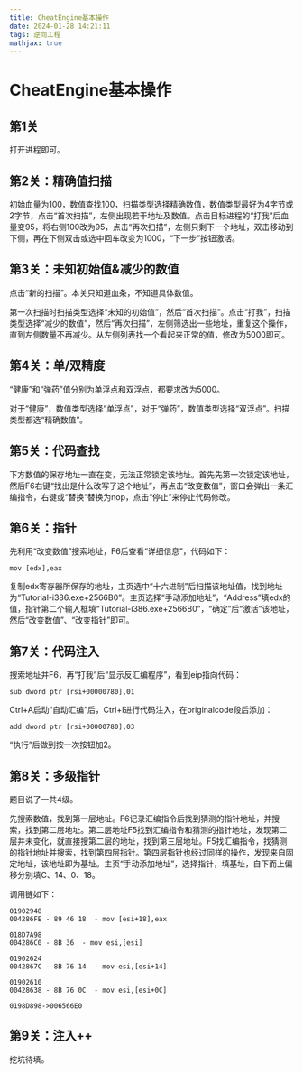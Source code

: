 ```yaml
---
title: CheatEngine基本操作
date: 2024-01-28 14:21:11
tags: 逆向工程
mathjax: true
---
```


# CheatEngine基本操作

## 第1关

打开进程即可。

## 第2关：精确值扫描

初始血量为100，数值查找100，扫描类型选择精确数值，数值类型最好为4字节或2字节，点击“首次扫描”，左侧出现若干地址及数值。点击目标进程的“打我”后血量变95，将右侧100改为95，点击“再次扫描”，左侧只剩下一个地址，双击移动到下侧，再在下侧双击或选中回车改变为1000，“下一步”按钮激活。

## 第3关：未知初始值&减少的数值

点击“新的扫描”。本关只知道血条，不知道具体数值。

第一次扫描时扫描类型选择“未知的初始值”，然后“首次扫描”。点击“打我”，扫描类型选择“减少的数值”，然后“再次扫描”，左侧筛选出一些地址，重复这个操作，直到左侧数量不再减少。从左侧列表找一个看起来正常的值，修改为5000即可。

## 第4关：单/双精度

“健康”和“弹药”值分别为单浮点和双浮点，都要求改为5000。

对于“健康”，数值类型选择“单浮点”，对于“弹药”，数值类型选择“双浮点”。扫描类型都选“精确数值”。

## 第5关：代码查找

下方数值的保存地址一直在变，无法正常锁定该地址。首先先第一次锁定该地址，然后F6右键“找出是什么改写了这个地址”，再点击“改变数值”，窗口会弹出一条汇编指令，右键或“替换”替换为nop，点击“停止”来停止代码修改。

## 第6关：指针

先利用“改变数值”搜索地址，F6后查看“详细信息”，代码如下：

```assembly
mov [edx],eax
```

复制edx寄存器所保存的地址，主页选中“十六进制”后扫描该地址值，找到地址为“Tutorial-i386.exe+2566B0”。主页选择“手动添加地址”，“Address”填edx的值，指针第二个输入框填“Tutorial-i386.exe+2566B0”，“确定”后“激活”该地址，然后“改变数值”、“改变指针”即可。

## 第7关：代码注入

搜索地址并F6，再“打我”后“显示反汇编程序”，看到eip指向代码：

```assembly
sub dword ptr [rsi+00000780],01
```

Ctrl+A启动“自动汇编”后，Ctrl+I进行代码注入，在originalcode段后添加：

```assembly
add dword ptr [rsi+00000780],03
```

“执行”后做到按一次按钮加2。

## 第8关：多级指针

题目说了一共4级。

先搜索数值，找到第一层地址。F6记录汇编指令后找到猜测的指针地址，并搜索，找到第二层地址。第二层地址F5找到汇编指令和猜测的指针地址，发现第二层并未变化，就直接搜第二层的地址，找到第三层地址。F5找汇编指令，找猜测的指针地址并搜索，找到第四层指针。第四层指针也经过同样的操作，发现来自固定地址，该地址即为基址。主页“手动添加地址”，选择指针，填基址，自下而上偏移分别填C、14、0、18。

调用链如下：

```
01902948
004286FE - 89 46 18  - mov [esi+18],eax

018D7A98
004286C0 - 8B 36  - mov esi,[esi]

01902624
0042867C - 8B 76 14  - mov esi,[esi+14]

01902610
00428638 - 8B 76 0C  - mov esi,[esi+0C]

0198D898->006566E0
```

## 第9关：注入++

挖坑待填。
